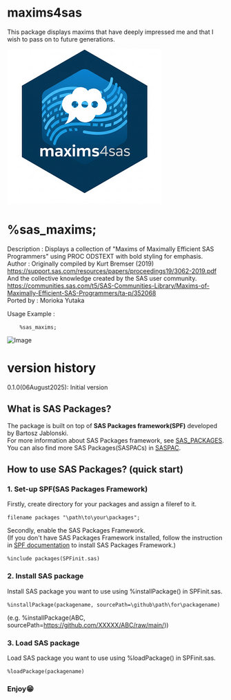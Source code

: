 # maxims4sas
This package displays maxims that have deeply impressed me and that I wish to pass on to future generations.  
  
![maxims4sas](./maxims4sas_small.png)  

# %sas_maxims;
 Description     : Displays a collection of "Maxims of Maximally Efficient SAS Programmers" using PROC ODSTEXT with bold styling for emphasis.  
 Author          : Originally compiled by Kurt Bremser (2019)  
                   https://support.sas.com/resources/papers/proceedings19/3062-2019.pdf  
                   And the collective knowledge created by the SAS user community.  
                   https://communities.sas.com/t5/SAS-Communities-Library/Maxims-of-Maximally-Efficient-SAS-Programmers/ta-p/352068  
 Ported by       : Morioka Yutaka  

 Usage Example   :   
 ~~~text
     %sas_maxims;
 ~~~

<img width="723" height="378" alt="Image" src="https://github.com/user-attachments/assets/26a2dde5-450a-40b8-ac81-d6e68b2d515d" />

# version history<br>
0.1.0(06August2025): Initial version<br>

## What is SAS Packages?  
The package is built on top of **SAS Packages framework(SPF)** developed by Bartosz Jablonski.<br>
For more information about SAS Packages framework, see [SAS_PACKAGES](https://github.com/yabwon/SAS_PACKAGES).  
You can also find more SAS Packages(SASPACs) in [SASPAC](https://github.com/SASPAC).

## How to use SAS Packages? (quick start)
### 1. Set-up SPF(SAS Packages Framework)
Firstly, create directory for your packages and assign a fileref to it.
~~~sas      
filename packages "\path\to\your\packages";
~~~
Secondly, enable the SAS Packages Framework.  
(If you don't have SAS Packages Framework installed, follow the instruction in [SPF documentation](https://github.com/yabwon/SAS_PACKAGES/tree/main/SPF/Documentation) to install SAS Packages Framework.)  
~~~sas      
%include packages(SPFinit.sas)
~~~  
### 2. Install SAS package  
Install SAS package you want to use using %installPackage() in SPFinit.sas.
~~~sas      
%installPackage(packagename, sourcePath=\github\path\for\packagename)
~~~
(e.g. %installPackage(ABC, sourcePath=https://github.com/XXXXX/ABC/raw/main/))  
### 3. Load SAS package  
Load SAS package you want to use using %loadPackage() in SPFinit.sas.
~~~sas      
%loadPackage(packagename)
~~~
### Enjoy😁
